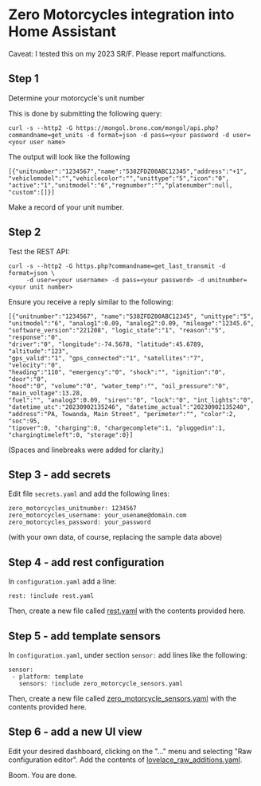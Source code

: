 # Zero Motorcycles integration into Home Assistant

Caveat: I tested this on my 2023 SR/F.
Please report malfunctions.


## Step 1

Determine your motorcycle's unit number

This is done by submitting the following query:

```
curl -s --http2 -G https://mongol.brono.com/mongol/api.php?commandname=get_units -d format=json -d pass=<your password -d user=<your user name>
```

The output will look like the following
```
[{"unitnumber":"1234567","name":"538ZFDZ00ABC12345","address":"+1",
"vehiclemodel":"","vehiclecolor":"","unittype":"5","icon":"0",
"active":"1","unitmodel":"6","regnumber":"","platenumber":null,
"custom":[]}]
```
Make a record of your unit number.

## Step 2

Test the REST API:

```
curl -s --http2 -G https.php?commandname=get_last_transmit -d format=json \
     -d user=<your username> -d pass=<your password> -d unitnumber=<your unit number>
```

Ensure you receive a reply similar to the following:

```
[{"unitnumber":"1234567", "name":"538ZFDZ00ABC12345", "unittype":"5",
"unitmodel":"6", "analog1":0.09, "analog2":0.09, "mileage":"12345.6",
"software_version":"221208", "logic_state":"1", "reason":"5", "response":"0",
"driver":"0", "longitude":-74.5678, "latitude":45.6789, "altitude":"123",
"gps_valid":"1", "gps_connected":"1", "satellites":"7", "velocity":"0",
"heading":"110", "emergency":"0", "shock":"", "ignition":"0", "door":"0",
"hood":"0", "volume":"0", "water_temp":"", "oil_pressure":"0", "main_voltage":13.28,
"fuel":"", "analog3":0.09, "siren":"0", "lock":"0", "int_lights":"0",
"datetime_utc":"20230902135246", "datetime_actual":"20230902135240",
"address":"PA, Towanda, Main Street", "perimeter":"", "color":2, "soc":95,
"tipover":0, "charging":0, "chargecomplete":1, "pluggedin":1,
"chargingtimeleft":0, "storage":0}]
```
(Spaces and linebreaks were added for clarity.)

## Step 3 - add secrets

Edit file `secrets.yaml` and add the following lines:

```
zero_motorcycles_unitnumber: 1234567                    
zero_motorcycles_username: your_usename@domain.com               
zero_motorcycles_password: your_password
```
(with your own data, of course, replacing the sample data above)

## Step 4 - add rest configuration

In `configuration.yaml` add a line:
```
rest: !include rest.yaml
```
Then, create a new file called [rest.yaml](rest.yaml) with the contents provided here.

## Step 5 - add template sensors

In `configuration.yaml`, under section `sensor:` add lines like the following:

```
sensor:
 - platform: template
   sensors: !include zero_motorcycle_sensors.yaml
```
Then, create a new file called [zero_motorcycle_sensors.yaml](zero_motorcycle_sensors.yaml) with the contents provided here.

## Step 6 - add a new UI view 

Edit your desired dashboard, clicking on the "..." menu and selecting "Raw configuration editor".
Add the contents of [lovelace_raw_additions.yaml](lovelace_raw_additions.yaml).

Boom. You are done.

